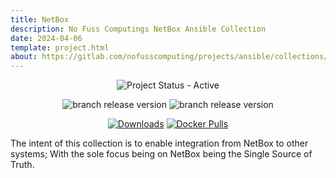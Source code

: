 ```yaml
---
title: NetBox
description: No Fuss Computings NetBox Ansible Collection
date: 2024-04-06
template: project.html
about: https://gitlab.com/nofusscomputing/projects/ansible/collections/netbox
---
```


<span style="text-align: center;">

![Project Status - Active](https://img.shields.io/badge/Project%20Status-Active-green?logo=gitlab&style=plastic)


![branch release version](https://img.shields.io/badge/dynamic/yaml?color=ff782e&logo=gitlab&style=plastic&label=Stable%20Release&query=%24.commitizen.version&url=https%3A//gitlab.com/nofusscomputing/projects/ansible/collections/phpipam_scan_agent%2F-%2Fraw%2Fmaster%2F.cz.yaml) 
![branch release version](https://img.shields.io/badge/dynamic/yaml?color=ff782e&logo=gitlab&style=plastic&label=Dev%20Release&query=%24.commitizen.version&url=https%3A//gitlab.com/nofusscomputing/projects/ansible/collections/phpipam_scan_agent%2F-%2Fraw%2Fdevelopment%2F.cz.yaml)


[![Downloads](https://img.shields.io/badge/dynamic/json?url=https%3A%2F%2Fgalaxy.ansible.com%2Fapi%2Fv3%2Fplugin%2Fansible%2Fcontent%2Fpublished%2Fcollections%2Findex%2Fnofusscomputing%2Fphpipam_scan_agent%2F&query=%24.download_count&style=plastic&logo=ansible&logoColor=white&label=Galaxy%20Downloads&labelColor=black&color=cyan)](https://galaxy.ansible.com/ui/repo/published/nofusscomputing/netbox/)
[![Docker Pulls](https://img.shields.io/docker/pulls/nofusscomputing/netbox-glpi?style=plastic&logo=docker&logoColor=0db7ed&color=0db7ed)](https://hub.docker.com/r/nofusscomputing/netbox-glpi)


</span>

The intent of this collection is to enable integration from NetBox to other systems; With the sole focus being on NetBox being the Single Source of Truth.


